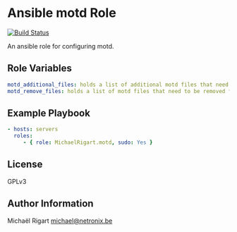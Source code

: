 Ansible motd Role
==================
[![Build Status](https://travis-ci.org/michaelrigart/ansible-role-motd.svg?branch=master)](https://travis-ci.org/michaelrigart/ansible-role-motd)

An ansible role for configuring motd.

Role Variables
--------------

```yaml
motd_additional_files: holds a list of additional motd files that need to be transferred to the remote host
motd_remove_files: holds a list of motd files that need to be removed from the remote host
```

Example Playbook
----------------

```yaml
- hosts: servers
  roles:
     - { role: MichaelRigart.motd, sudo: Yes }
```

License
-------

GPLv3

Author Information
------------------

Michaël Rigart <michael@netronix.be>